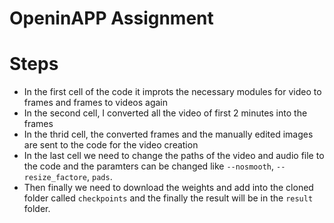 # OpeninAPP Assignment

# Steps

* In the first cell of the code it improts the necessary modules for video to frames and frames to videos again
* In the second cell, I converted all the video of first 2 minutes into the frames
* In the thrid cell, the converted frames and the manually edited images are sent to the code for the video creation
* In the last cell we need to change the paths of the video and audio file to the code and the paramters can be changed like `--nosmooth`, `--resize_factore`, `pads`.
* Then finally we need to download the weights and add into the cloned folder called `checkpoints` and the finally the result will be in the `result` folder.

